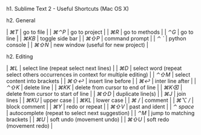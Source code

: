 h1. Sublime Text 2 - Useful Shortcuts (Mac OS X)

h2. General

| *⌘T* | go to file |
| *⌘⌃P* | go to project |
| *⌘R* | go to methods |
| *⌃G* | go to line |
| *⌘KB* | toggle side bar |
| *⌘⇧P* | command prompt |
| *⌃ `* | python console |
| *⌘⇧N* | new window (useful for new project) |

h2. Editing

| *⌘L* | select line (repeat select next lines) |
| *⌘D* | select word (repeat select others occurrences in context for multiple editing) |
| *⌃⇧M* | select content into brackets |
| *⌘⇧↩* | insert line before |
| *⌘↩* | inter line after |
| *⌃⇧K* | delete line |
| *⌘KK* | delete from cursor to end of line |
| *⌘K⌫* | delete from cursor to start of line |
| *⌘⇧D* | duplicate line(s) |
| *⌘J* | join lines |
| *⌘KU* | upper case |
| *⌘KL* | lower case |
| *⌘ /* | comment |
| *⌘⌥ /* | block comment |
| *⌘Y* | redo or repeat |
| *⌘⇧V* | past and ident |
| *⌃ space* | autocomplete (repeat to select next suggestion) |
| *⌃M* | jump to matching brackets |
| *⌘U* | soft undo (movement undo) |
| *⌘⇧U* | soft redo (movement redo) |
